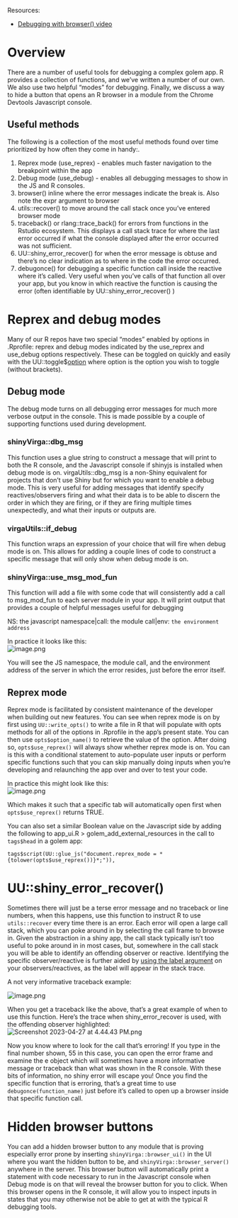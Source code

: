 
Resources:

-   [Debugging with browser() video](https://www.youtube.com/watch?v=PrWaE0_fUTo)

# Overview

There are a number of useful tools for debugging a complex golem app. R provides a collection of functions, and we’ve written a number of our own. We also use two helpful “modes” for debugging. Finally, we discuss a way to hide a button that opens an R browser in a module from the Chrome Devtools Javascript console.

## Useful methods

The following is a collection of the most useful methods found over time prioritized by how often they come in handy:.

1.  Reprex mode (use_reprex) - enables much faster navigation to the breakpoint within the app
2.  Debug mode (use_debug) - enables all debugging messages to show in the JS and R consoles.
3.  browser() inline where the error messages indicate the break is. Also note the expr argument to browser
4.  utils::recover() to move around the call stack once you’ve entered browser mode
5.  traceback() or rlang::trace_back() for errors from functions in the Rstudio ecosystem. This displays a call stack trace for where the last error occurred if what the console displayed after the error occurred was not sufficient.
6.  UU::shiny_error_recover() for when the error message is obtuse and there’s no clear indication as to where in the code the error occurred.
7.  debugonce() for debugging a specific function call inside the reactive where it’s called. Very useful when you’ve calls of that function all over your app, but you know in which reactive the function is causing the error (often identifiable by UU::shiny_error_recover() )

# Reprex and debug modes

Many of our R repos have two special “modes” enabled by options in .Rprofile: reprex and debug modes indicated by the use_reprex and use_debug options respectively. These can be toggled on quickly and easily with the UU::toggle$[option]() where option is the option you wish to toggle (without brackets).

## Debug mode

The debug mode turns on all debugging error messages for much more verbose output in the console. This is made possible by a couple of supporting functions used during development.

### shinyVirga::dbg_msg

This function uses a glue string to construct a message that will print to both the R console, and the Javascript console if shinyjs is installed when debug mode is on. virgaUtils::dbg_msg is a non-Shiny equivalent for projects that don’t use Shiny but for which you want to enable a debug mode. This is very useful for adding messages that identify specify reactives/observers firing and what their data is to be able to discern the order in which they are firing, or if they are firing multiple times unexpectedly, and what their inputs or outputs are.

### virgaUtils::if_debug

This function wraps an expression of your choice that will fire when debug mode is on. This allows for adding a couple lines of code to construct a specific message that will only show when debug mode is on.

### shinyVirga::use_msg_mod_fun

This function will add a file with some code that will consistently add a call to msg_mod_fun to each server module in your app. It will print output that provides a couple of helpful messages useful for debugging

NS: the javascript namespace|call: the module call|env: `the environment address`

In practice it looks like this:  
![image.png](https://codahosted.io/docs/tiv3E-sbAl/blobs/bl-1lT5jX-C2k/56d8de1f01d14fb06b8d82ccf58ba0085a7252635d029ff884d91c236978db6db0beab6717085ae3f1761d513596562822ea468b5a0c1b0c5d2e951c14d2b391d377e70c79d92e76f3b61255dc29b2ba1898eaa1f246331ba7c1e175241b6fcbc8c8b42a)

You will see the JS namespace, the module call, and the environment address of the server in which the error resides, just before the error itself.

## Reprex mode

Reprex mode is facilitated by consistent maintenance of the developer when building out new features. You can see when reprex mode is on by first using `UU::write_opts()` to write a file in R that will populate with opts methods for all of the options in .Rprofile in the app’s present state. You can then use `opts$option_name()` to retrieve the value of the option. After doing so, `opts$use_reprex()` will always show whether reprex mode is on. You can is this with a conditional statement to auto-populate user inputs or perform specific functions such that you can skip manually doing inputs when you’re developing and relaunching the app over and over to test your code.

In practice this might look like this:  
![image.png](https://codahosted.io/docs/tiv3E-sbAl/blobs/bl-N6RuU7fg9X/436ddf889ec6176ad2f2f8e4115526d5490cc739d9100473febdd03adbec46861816afb05b20c94efed3a012d68f1b6a4e95c1808ec3e81db591ff61cdb5ab0244d27273d308a25f851347902f4287b46b26960fb6f164b9109883997c501b1bee32a088)

Which makes it such that a specific tab will automatically open first when `opts$use_reprex()` returns TRUE.

You can also set a similar Boolean value on the Javascript side by adding the following to app_ui.R >  golem_add_external_resources in the call to `tags$head` in a golem app:
```
tags$script(UU::glue_js("document.reprex_mode = *{tolower(opts$use_reprex())}*;")),
```
# UU::shiny_error_recover()

Sometimes there will just be a terse error message and no traceback or line numbers, when this happens, use this function to instruct R to use `utils::recover` every time there is an error. Each error will open a large call stack, which you can poke around in by selecting the call frame to browse in. Given the abstraction in a shiny app, the call stack typically isn’t too useful to poke around in in most cases, but, somewhere in the call stack you will be able to identify an offending observer or reactive. Identifying the specific observer/reactive is further aided by [using the label argument](https://shiny.rstudio.com/reference/shiny/1.0.3/observeevent) on your observers/reactives, as the label will appear in the stack trace.

A not very informative traceback example:

![image.png](https://codahosted.io/docs/tiv3E-sbAl/blobs/bl-YtWq_7aBxm/16c2fabe391a951b2e84efb62a2bf682e1f4a5d798e4d34ad3924ba960fe20dd6f86b45e1e56d996da2d346208c3b4043d16830ba545acde782b20c4bf3e2d0b385fbb5428b7b6fdcbffbdf9dce5adf409ade6c907ca061c851a5bd97b17c085bb37c303)

When you get a traceback like the above, that’s a great example of when to use this function. Here’s the trace when shiny_error_recover is used, with the offending observer highlighted:  
![Screenshot 2023-04-27 at 4.44.43 PM.png](https://codahosted.io/docs/tiv3E-sbAl/blobs/bl-GZroh69EXx/ff68c3ac672fd9e148b7bbd42f9e205798300a86ebc3e8534486628ba1383e27712ec6b2c6bde0e0a2abf9456bd6f8f0cfe247c17eb98314ee9e6e11e8f32127c1c45697069a59ffd7cd2296b6c65477ee40b707ffbba55ca55b7ee1aecb520244863289)

Now you know where to look for the call that’s erroring! If you type in the final number shown, 55 in this case, you can open the error frame and examine the e object which will sometimes have a more informative message or traceback than what was shown in the R console. With these bits of information, no shiny error will escape you! Once you find the specific function that is erroring, that’s a great time to use `debugonce(function_name)` just before it’s called to open up a browser inside that specific function call.

# Hidden browser buttons

You can add a hidden browser button to any module that is proving especially error prone by inserting `shinyVirga::browser_ui()` in the UI where you want the hidden button to be, and `shinyVirga::browser_server()` anywhere in the server. This browser button will automatically print a statement with code necessary to run in the Javascript console when Debug mode is on that will reveal the browser button for you to click. When this browser opens in the R console, it will allow you to inspect inputs in states that you may otherwise not be able to get at with the typical R debugging tools.
